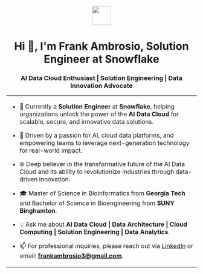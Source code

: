 <p align="center">
  <picture align="center">
    <img align="center" src="https://avatars.githubusercontent.com/u/50809249?s=200&v=4" width="50px">
  </picture>
</p>

<h1 align="center">Hi 👋, I'm Frank Ambrosio, Solution Engineer at Snowflake</h1>
<h3 align="center">AI Data Cloud Enthusiast | Solution Engineering | Data Innovation Advocate</h3>

<table align="center">
<tr border="none">
<td width="50%" align="left">

- 🚀 Currently a **Solution Engineer** at **Snowflake**, helping organizations unlock the power of the **AI Data Cloud** for scalable, secure, and innovative data solutions.

- 🤖 Driven by a passion for AI, cloud data platforms, and empowering teams to leverage next-generation technology for real-world impact.

- 🌐 Deep believer in the transformative future of the AI Data Cloud and its ability to revolutionize industries through data-driven innovation.

- 🎓 Master of Science in Bioinformatics from **Georgia Tech** and Bachelor of Science in Bioengineering from **SUNY Binghamton**.

- 💡 Ask me about **AI Data Cloud | Data Architecture | Cloud Computing | Solution Engineering | Data Analytics**.

- 📫 For professional inquiries, please reach out via [LinkedIn](https://www.linkedin.com/in/frank-ambrosio) or email: **frankambrosio3@gmail.com**.

</td>
</tr>
</table>

